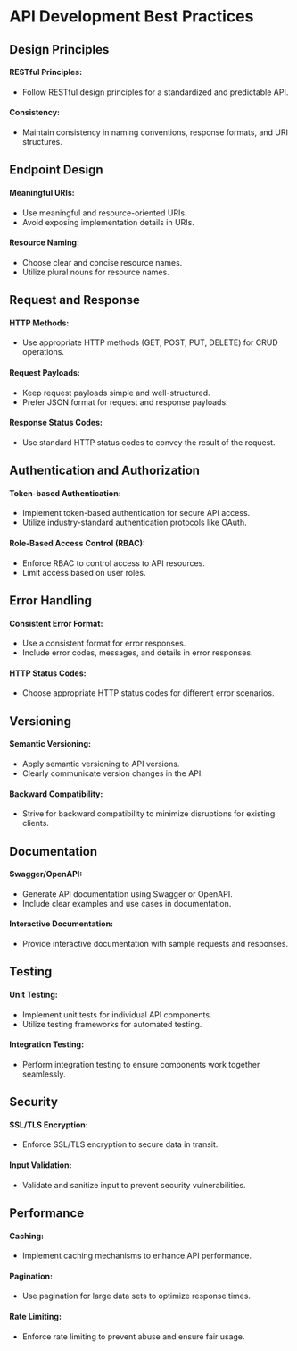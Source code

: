 # API Development Best Practices


## Design Principles

#### **RESTful Principles:**
  - Follow RESTful design principles for a standardized and predictable API.

#### **Consistency:**
  - Maintain consistency in naming conventions, response formats, and URI structures.

## Endpoint Design

#### **Meaningful URIs:**
  - Use meaningful and resource-oriented URIs.
  - Avoid exposing implementation details in URIs.

#### **Resource Naming:**
  - Choose clear and concise resource names.
  - Utilize plural nouns for resource names.

## Request and Response

#### **HTTP Methods:**
  - Use appropriate HTTP methods (GET, POST, PUT, DELETE) for CRUD operations.

#### **Request Payloads:**
  - Keep request payloads simple and well-structured.
  - Prefer JSON format for request and response payloads.

#### **Response Status Codes:**
  - Use standard HTTP status codes to convey the result of the request.

## Authentication and Authorization

#### **Token-based Authentication:**
  - Implement token-based authentication for secure API access.
  - Utilize industry-standard authentication protocols like OAuth.

#### **Role-Based Access Control (RBAC):**
  - Enforce RBAC to control access to API resources.
  - Limit access based on user roles.

## Error Handling

#### **Consistent Error Format:**
  - Use a consistent format for error responses.
  - Include error codes, messages, and details in error responses.

#### **HTTP Status Codes:**
  - Choose appropriate HTTP status codes for different error scenarios.

## Versioning

#### **Semantic Versioning:**
  - Apply semantic versioning to API versions.
  - Clearly communicate version changes in the API.

#### **Backward Compatibility:**
  - Strive for backward compatibility to minimize disruptions for existing clients.

## Documentation

#### **Swagger/OpenAPI:**
  - Generate API documentation using Swagger or OpenAPI.
  - Include clear examples and use cases in documentation.

#### **Interactive Documentation:**
  - Provide interactive documentation with sample requests and responses.

## Testing

#### **Unit Testing:**
  - Implement unit tests for individual API components.
  - Utilize testing frameworks for automated testing.

#### **Integration Testing:**
  - Perform integration testing to ensure components work together seamlessly.

## Security

#### **SSL/TLS Encryption:**
  - Enforce SSL/TLS encryption to secure data in transit.

#### **Input Validation:**
  - Validate and sanitize input to prevent security vulnerabilities.

## Performance

#### **Caching:**
  - Implement caching mechanisms to enhance API performance.

#### **Pagination:**
  - Use pagination for large data sets to optimize response times.

#### **Rate Limiting:**
  - Enforce rate limiting to prevent abuse and ensure fair usage.

